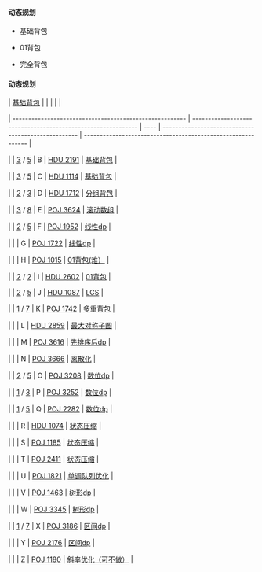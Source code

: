 #### 动态规划

- 基础背包

- 01背包

- 完全背包

#### 动态规划



| [基础背包](https://vjudge.net/contest/290954#problem/A) |                                                              |      |                                                     |                                                              |

| ------------------------------------------------------- | ------------------------------------------------------------ | ---- | --------------------------------------------------- | ------------------------------------------------------------ |

|                                                         | [3](https://vjudge.net/contest/290954#status//B/1/) / [5](https://vjudge.net/contest/290954#status//B/0/) | B    | [HDU 2191](https://vjudge.net/problem/20468/origin) | [基础背包](https://vjudge.net/contest/290954#problem/B)      |

|                                                         | [3](https://vjudge.net/contest/290954#status//C/1/) / [5](https://vjudge.net/contest/290954#status//C/0/) | C    | [HDU 1114](https://vjudge.net/problem/17679/origin) | [基础背包](https://vjudge.net/contest/290954#problem/C)      |

|                                                         | [2](https://vjudge.net/contest/290954#status//D/1/) / [3](https://vjudge.net/contest/290954#status//D/0/) | D    | [HDU 1712](https://vjudge.net/problem/17676/origin) | [分组背包](https://vjudge.net/contest/290954#problem/D)      |

|                                                         | [3](https://vjudge.net/contest/290954#status//E/1/) / [8](https://vjudge.net/contest/290954#status//E/0/) | E    | [POJ 3624](https://vjudge.net/problem/17547/origin) | [滚动数组](https://vjudge.net/contest/290954#problem/E)      |

|                                                         | [2](https://vjudge.net/contest/290954#status//F/1/) / [5](https://vjudge.net/contest/290954#status//F/0/) | F    | [POJ 1952](https://vjudge.net/problem/16385/origin) | [线性dp](https://vjudge.net/contest/290954#problem/F)        |

|                                                         |                                                              | G    | [POJ 1722](https://vjudge.net/problem/18385/origin) | [线性dp](https://vjudge.net/contest/290954#problem/G)        |

|                                                         |                                                              | H    | [POJ 1015](https://vjudge.net/problem/10482/origin) | [01背包(难）](https://vjudge.net/contest/290954#problem/H)   |

|                                                         | [2](https://vjudge.net/contest/290954#status//I/1/) / [2](https://vjudge.net/contest/290954#status//I/0/) | I    | [HDU 2602](https://vjudge.net/problem/17434/origin) | [01背包](https://vjudge.net/contest/290954#problem/I)        |

|                                                         | [2](https://vjudge.net/contest/290954#status//J/1/) / [5](https://vjudge.net/contest/290954#status//J/0/) | J    | [HDU 1087](https://vjudge.net/problem/17613/origin) | [LCS](https://vjudge.net/contest/290954#problem/J)           |

|                                                         | [1](https://vjudge.net/contest/290954#status//K/1/) / [7](https://vjudge.net/contest/290954#status//K/0/) | K    | [POJ 1742](https://vjudge.net/problem/15995/origin) | [多重背包](https://vjudge.net/contest/290954#problem/K)      |

|                                                         |                                                              | L    | [HDU 2859](https://vjudge.net/problem/30059/origin) | [最大对称子图](https://vjudge.net/contest/290954#problem/L)  |

|                                                         |                                                              | M    | [POJ 3616](https://vjudge.net/problem/16276/origin) | [先排序后dp](https://vjudge.net/contest/290954#problem/M)    |

|                                                         |                                                              | N    | [POJ 3666](https://vjudge.net/problem/10721/origin) | [离散化](https://vjudge.net/contest/290954#problem/N)        |

|                                                         | [2](https://vjudge.net/contest/290954#status//O/1/) / [5](https://vjudge.net/contest/290954#status//O/0/) | O    | [POJ 3208](https://vjudge.net/problem/21142/origin) | [数位dp](https://vjudge.net/contest/290954#problem/O)        |

|                                                         | [1](https://vjudge.net/contest/290954#status//P/1/) / [3](https://vjudge.net/contest/290954#status//P/0/) | P    | [POJ 3252](https://vjudge.net/problem/20836/origin) | [数位dp](https://vjudge.net/contest/290954#problem/P)        |

|                                                         | [1](https://vjudge.net/contest/290954#status//Q/1/) / [5](https://vjudge.net/contest/290954#status//Q/0/) | Q    | [POJ 2282](https://vjudge.net/problem/15249/origin) | [数位dp](https://vjudge.net/contest/290954#problem/Q)        |

|                                                         |                                                              | R    | [HDU 1074](https://vjudge.net/problem/17497/origin) | [状态压缩](https://vjudge.net/contest/290954#problem/R)      |

|                                                         |                                                              | S    | [POJ 1185](https://vjudge.net/problem/10358/origin) | [状态压缩](https://vjudge.net/contest/290954#problem/S)      |

|                                                         |                                                              | T    | [POJ 2411](https://vjudge.net/problem/12637/origin) | [状态压缩](https://vjudge.net/contest/290954#problem/T)      |

|                                                         |                                                              | U    | [POJ 1821](https://vjudge.net/problem/10478/origin) | [单调队列优化](https://vjudge.net/contest/290954#problem/U)  |

|                                                         |                                                              | V    | [POJ 1463](https://vjudge.net/problem/18778/origin) | [树形dp](https://vjudge.net/contest/290954#problem/V)        |

|                                                         |                                                              | W    | [POJ 3345](https://vjudge.net/problem/17665/origin) | [树形dp](https://vjudge.net/contest/290954#problem/W)        |

|                                                         | [1](https://vjudge.net/contest/290954#status//X/1/) / [7](https://vjudge.net/contest/290954#status//X/0/) | X    | [POJ 3186](https://vjudge.net/problem/21379/origin) | [区间dp](https://vjudge.net/contest/290954#problem/X)        |

|                                                         |                                                              | Y    | [POJ 2176](https://vjudge.net/problem/20799/origin) | [区间dp](https://vjudge.net/contest/290954#problem/Y)        |

|                                                         |                                                              | Z    | [POJ 1180](https://vjudge.net/problem/10364/origin) | [斜率优化（可不做）](https://vjudge.net/contest/290954#problem/Z) |








